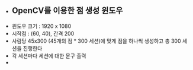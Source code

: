 - ## OpenCV를 이용한 점 생성 윈도우
- 윈도우 크기 : 1920 x 1080
- 시작점 : (60, 40), 간격 200
- 사람당 45x300 (45개의 점 * 300 세션)에 맞게 점을 하나씩 생성하고 총 300 세션을 진행한다
- 각 세션마다 세션에 대한 문구 출력
-
